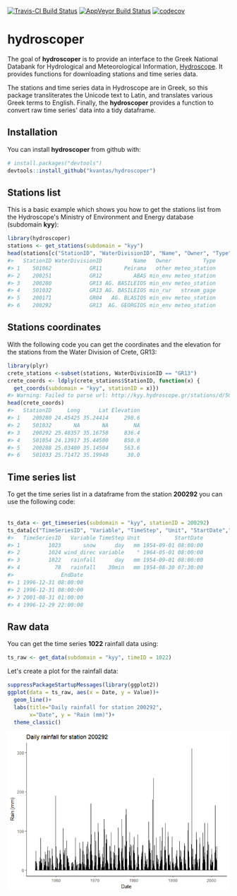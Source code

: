 
<!-- README.md is generated from README.Rmd. Please edit that file -->
[![Travis-CI Build Status](https://travis-ci.org/kvantas/hydroscoper.svg?branch=master)](https://travis-ci.org/kvantas/hydroscoper) [![AppVeyor Build Status](https://ci.appveyor.com/api/projects/status/github/kvantas/hydroscoper?branch=master&svg=true)](https://ci.appveyor.com/project/kvantas/hydroscoper) [![codecov](https://codecov.io/github/kvantas/hydroscoper/branch/master/graphs/badge.svg)](https://codecov.io/gh/kvantas/hydroscoper)

hydroscoper
===========

The goal of **hydroscoper** is to provide an interface to the Greek National Databank for Hydrological and Meteorological Information, [Hydroscope](http://www.hydroscope.gr/). It provides functions for downloading stations and time series data.

The stations and time series data in Hydroscope are in Greek, so this package transliterates the Unicode text to Latin, and translates various Greek terms to English. Finally, the **hydroscoper** provides a function to convert raw time series' data into a tidy dataframe.

Installation
------------

You can install **hydroscoper** from github with:

``` r
# install.packages("devtools")
devtools::install_github("kvantas/hydroscoper")
```

Stations list
-------------

This is a basic example which shows you how to get the stations list from the Hydroscope's Ministry of Environment and Energy database (subdomain **kyy**):

``` r
library(hydroscoper)
stations <- get_stations(subdomain = "kyy")
head(stations[c("StationID", "WaterDivisionID", "Name", "Owner", "Type")])
#>   StationID WaterDivisionID          Name   Owner          Type
#> 1    501062            GR11       Peirama   other meteo_station
#> 2    200251            GR12          ABAS min_env meteo_station
#> 3    200280            GR13 AG. BASILEIOS min_env meteo_station
#> 4    501032            GR13 AG. BASILEIOS min_rur   stream_gage
#> 5    200171            GR04   AG. BLASIOS min_env meteo_station
#> 6    200292            GR13  AG. GEORGIOS min_env meteo_station
```

Stations coordinates
--------------------

With the following code you can get the coordinates and the elevation for the stations from the Water Division of Crete, GR13:

``` r
library(plyr)
crete_stations <-subset(stations, WaterDivisionID == "GR13")
crete_coords <- ldply(crete_stations$StationID, function(x) {
  get_coords(subdomain = "kyy", stationID = x)})
#> Warning: Failed to parse url: http://kyy.hydroscope.gr/stations/d/501032/
head(crete_coords)
#>   StationID     Long      Lat Elevation
#> 1    200280 24.45425 35.24414     298.6
#> 2    501032       NA       NA        NA
#> 3    200292 25.48357 35.16758     836.4
#> 4    501054 24.13917 35.44500     850.0
#> 5    200288 25.03400 35.14504     563.6
#> 6    501033 25.71472 35.19940      30.0
```

Time series list
----------------

To get the time series list in a dataframe from the station **200292** you can use the following code:

``` r

ts_data <- get_timeseries(subdomain = "kyy", stationID = 200292)
ts_data[c("TimeSeriesID", "Variable", "TimeStep", "Unit", "StartDate","EndDate")]
#>   TimeSeriesID   Variable TimeStep Unit           StartDate
#> 1         1023       snow      day   mm 1954-09-01 08:00:00
#> 2         1024 wind_direc variable    ° 1964-05-01 08:00:00
#> 3         1022   rainfall      day   mm 1954-09-01 08:00:00
#> 4           78   rainfall    30min   mm 1954-08-30 07:30:00
#>               EndDate
#> 1 1996-12-31 08:00:00
#> 2 1996-12-31 08:00:00
#> 3 2001-08-31 01:00:00
#> 4 1996-12-29 22:00:00
```

Raw data
--------

You can get the time series **1022** rainfall data using:

``` r
ts_raw <- get_data(subdomain = "kyy", timeID = 1022)
```

Let's create a plot for the rainfall data:

``` r
suppressPackageStartupMessages(library(ggplot2))
ggplot(data = ts_raw, aes(x = Date, y = Value))+
  geom_line()+
  labs(title="Daily rainfall for station 200292",
       x="Date", y = "Rain (mm)")+
  theme_classic()
```

![](README-plot%20data-1.png)
